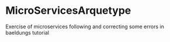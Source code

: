 # MicroServicesArquetype
Exercise of microservices following and correcting some errors in baeldungs tutorial

